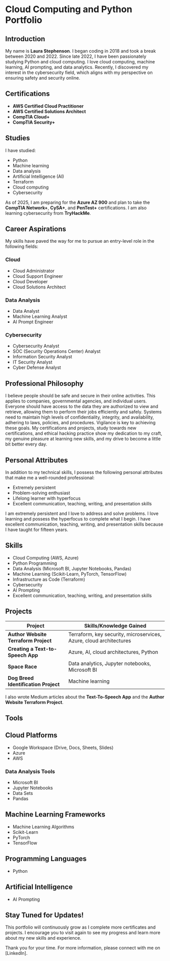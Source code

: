 # Cloud Computing and Python Portfolio

## Introduction

My name is **Laura Stephenson**. I began coding in 2018 and took a break between 2020 and 2022. Since late 2022, I have been passionately studying Python and cloud computing. I love cloud computing, machine learning, AI prompting, and data analytics. Recently, I discovered my interest in the cybersecurity field, which aligns with my perspective on ensuring safety and security online.

## Certifications
- **AWS Certified Cloud Practitioner**
- **AWS Certified Solutions Architect**
- **CompTIA Cloud+**
- **CompTIA Security+**

## Studies
I have studied:
- Python
- Machine learning
- Data analysis
- Artificial Intelligence (AI)
- Terraform
- Cloud computing
- Cybersecurity

As of 2025, I am preparing for the **Azure AZ 900** and plan to take the **CompTIA Network+**, **CySA+**, and **PenTest+** certifications. I am also learning cybersecurity from **TryHackMe**.

## Career Aspirations
My skills have paved the way for me to pursue an entry-level role in the following fields:

### Cloud
- Cloud Administrator
- Cloud Support Engineer
- Cloud Developer
- Cloud Solutions Architect

### Data Analysis
- Data Analyst
- Machine Learning Analyst
- AI Prompt Engineer

### Cybersecurity
- Cybersecurity Analyst
- SOC (Security Operations Center) Analyst
- Information Security Analyst
- IT Security Analyst
- Cyber Defense Analyst

## Professional Philosophy
I believe people should be safe and secure in their online activities. This applies to companies, governmental agencies, and individual users. Everyone should have access to the data they are authorized to view and retrieve, allowing them to perform their jobs efficiently and safely. Systems need to maintain high levels of confidentiality, integrity, and availability, adhering to laws, policies, and procedures. Vigilance is key to achieving these goals. My certifications and projects, study towards new certifications, and ethical hacking practice show my dedication to my craft, my genuine pleasure at learning new skills, and my drive to become a little bit better every day. 

## Personal Attributes
In addition to my technical skills, I possess the following personal attributes that make me a well-rounded professional:
- Extremely persistent
- Problem-solving enthusiast
- Lifelong learner with hyperfocus
- Excellent communication, teaching, writing, and presentation skills

I am extremely persistent and I love to address and solve problems. I love learning and possess the hyperfocus to complete what I begin. I have excellent communication, teaching, writing, and presentation skills because I have taught for fifteen years.

## Skills
- Cloud Computing (AWS, Azure)
- Python Programming
- Data Analysis (Microsoft BI, Jupyter Notebooks, Pandas)
- Machine Learning (Scikit-Learn, PyTorch, TensorFlow)
- Infrastructure as Code (Terraform)
- Cybersecurity
- AI Prompting
- Excellent communication, teaching, writing, and presentation skills

## Projects
| Project                               | Skills/Knowledge Gained                                      |
| ------------------------------------- | ------------------------------------------------------------ |
| **Author Website Terraform Project**  | Terraform, key security, microservices, Azure, cloud architectures |
| **Creating a Text-to-Speech App**     | Azure, AI, cloud architectures, Python                       |
| **Space Race**                        | Data analytics, Jupyter notebooks, Microsoft BI              |
| **Dog Breed Identification Project**  | Machine learning                                             |

I also wrote Medium articles about the **Text-To-Speech App** and the **Author Website Terraform Project**.

## Tools

## Cloud Platforms
- Google Workspace (Drive, Docs, Sheets, Slides)
- Azure
- AWS

### Data Analysis Tools
- Microsoft BI
- Jupyter Notebooks
- Data Sets
- Pandas
  
## Machine Learning Frameworks
- Machine Learning Algorithms
- Scikit-Learn
- PyTorch
- TensorFlow

## Programming Languages
- Python

## Artificial Intelligence
- AI Prompting

## Stay Tuned for Updates!
This portfolio will continuously grow as I complete more certificates and projects. I encourage you to visit again to see my progress and learn more about my new skills and experience.

Thank you for your time. For more information, please connect with me on [LinkedIn].
